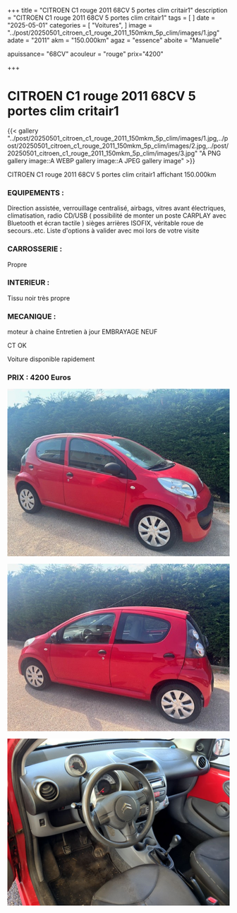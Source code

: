 +++
title = "CITROEN C1 rouge 2011 68CV 5 portes clim critair1"
description = "CITROEN C1 rouge 2011 68CV 5 portes clim critair1"
tags = [
]
date = "2025-05-01"
categories = [
    "Voitures",
]
image = "../post/20250501_citroen_c1_rouge_2011_150mkm_5p_clim/images/1.jpg"
adate = "2011"
akm = "150.000km"
agaz = "essence"
aboite = "Manuelle"

apuissance= "68CV"
acouleur = "rouge"
prix="4200"

+++

# CITROEN C1 rouge 2011 68CV 5 portes clim critair1

{{< gallery "../post/20250501_citroen_c1_rouge_2011_150mkm_5p_clim/images/1.jpg,../post/20250501_citroen_c1_rouge_2011_150mkm_5p_clim/images/2.jpg,../post/20250501_citroen_c1_rouge_2011_150mkm_5p_clim/images/3.jpg" "A PNG gallery image::A WEBP gallery image::A JPEG gallery image" >}}


CITROEN C1 rouge 2011 68CV 5 portes clim critair1 affichant 150.000km

### EQUIPEMENTS :
Direction assistée, verrouillage centralisé, airbags, vitres avant électriques, climatisation, radio CD/USB ( possibilité de monter un poste CARPLAY avec Bluetooth et écran tactile ) sièges arrières ISOFIX, véritable roue de secours..etc.
Liste d'options à valider avec moi lors de votre visite



### CARROSSERIE :
Propre


### INTERIEUR :
Tissu noir très propre

### MECANIQUE :
moteur à chaine
Entretien à jour
EMBRAYAGE NEUF

CT OK

Voiture disponible rapidement


### PRIX : 4200 Euros


<!-- more -->


![](images/1.jpg)

![](images/2.jpg)

![](images/3.jpg)

